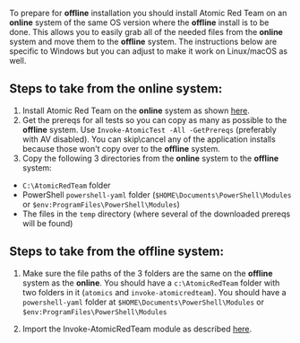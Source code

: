 To prepare for **offline** installation you should install Atomic Red Team on an **online** system of the same OS version where the **offline** install is to be done. This allows you to easily grab all of the needed files from the **online** system and move them to the **offline** system. The instructions below are specific to Windows but you can adjust to make it work on Linux/macOS as well.

## Steps to take from the **online** system:

1) Install Atomic Red Team on the **online** system as shown [here](https://github.com/redcanaryco/invoke-atomicredteam/wiki/Installing-Invoke-AtomicRedTeam#install-execution-framework-and-atomics-folder).
2) Get the prereqs for all tests so you can copy as many as possible to the **offline** system. Use `Invoke-AtomicTest -All -GetPrereqs` (preferably with AV disabled). You can skip\cancel any of the application installs because those won't copy over to the **offline** system.
3) Copy the following 3 directories from the **online** system to the **offline** system:
  * `C:\AtomicRedTeam` folder
  * PowerShell `powershell-yaml` folder (`$HOME\Documents\PowerShell\Modules` or `$env:ProgramFiles\PowerShell\Modules`)
  * The files in the `temp` directory (where several of the downloaded prereqs will be found) 

## Steps to take from the **offline** system:

1.  Make sure the file paths of the 3 folders are the same on the **offline** system as the **online**. You should have a `c:\AtomicRedTeam` folder with two folders in it (`atomics` and `invoke-atomicredteam`). You should have a `powershell-yaml` folder at `$HOME\Documents\PowerShell\Modules` or `$env:ProgramFiles\PowerShell\Modules`
2) Import the Invoke-AtomicRedTeam module as described [here](https://github.com/redcanaryco/invoke-atomicredteam/wiki/Import-the-Module).